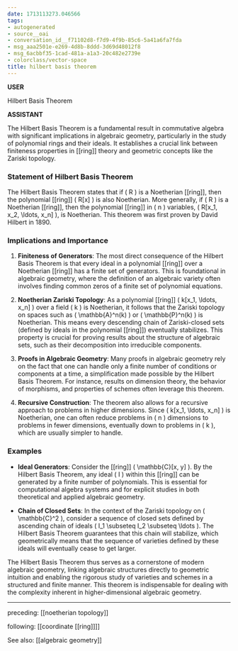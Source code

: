 ```yaml
---
date: 1713113273.046566
tags:
- autogenerated
- source__oai
- conversation_id__f71102d8-f7d9-4f9b-85c6-5a41a6fa7fda
- msg_aaa2501e-e269-4d8b-8ddd-3d69d48012f8
- msg_6acbbf35-1cad-481a-a1a3-20c482e2739e
- colorclass/vector-space
title: hilbert basis theorem
---
```


**USER**

Hilbert Basis Theorem


**ASSISTANT**

The Hilbert Basis Theorem is a fundamental result in commutative algebra with significant implications in algebraic geometry, particularly in the study of polynomial rings and their ideals. It establishes a crucial link between finiteness properties in [[ring]] theory and geometric concepts like the Zariski topology.

### Statement of Hilbert Basis Theorem

The Hilbert Basis Theorem states that if \( R \) is a Noetherian [[ring]], then the polynomial [[ring]] \( R[x] \) is also Noetherian. More generally, if \( R \) is a Noetherian [[ring]], then the polynomial [[ring]] in \( n \) variables, \( R[x_1, x_2, \ldots, x_n] \), is Noetherian. This theorem was first proven by David Hilbert in 1890.

### Implications and Importance

1. **Finiteness of Generators**: The most direct consequence of the Hilbert Basis Theorem is that every ideal in a polynomial [[ring]] over a Noetherian [[ring]] has a finite set of generators. This is foundational in algebraic geometry, where the definition of an algebraic variety often involves finding common zeros of a finite set of polynomial equations.

2. **Noetherian Zariski Topology**: As a polynomial [[ring]] \( k[x_1, \ldots, x_n] \) over a field \( k \) is Noetherian, it follows that the Zariski topology on spaces such as \( \mathbb{A}^n(k) \) or \( \mathbb{P}^n(k) \) is Noetherian. This means every descending chain of Zariski-closed sets (defined by ideals in the polynomial [[ring]]) eventually stabilizes. This property is crucial for proving results about the structure of algebraic sets, such as their decomposition into irreducible components.

3. **Proofs in Algebraic Geometry**: Many proofs in algebraic geometry rely on the fact that one can handle only a finite number of conditions or components at a time, a simplification made possible by the Hilbert Basis Theorem. For instance, results on dimension theory, the behavior of morphisms, and properties of schemes often leverage this theorem.

4. **Recursive Construction**: The theorem also allows for a recursive approach to problems in higher dimensions. Since \( k[x_1, \ldots, x_n] \) is Noetherian, one can often reduce problems in \( n \) dimensions to problems in fewer dimensions, eventually down to problems in \( k \), which are usually simpler to handle.

### Examples

- **Ideal Generators**: Consider the [[ring]] \( \mathbb{C}[x, y] \). By the Hilbert Basis Theorem, any ideal \( I \) within this [[ring]] can be generated by a finite number of polynomials. This is essential for computational algebra systems and for explicit studies in both theoretical and applied algebraic geometry.

- **Chain of Closed Sets**: In the context of the Zariski topology on \( \mathbb{C}^2 \), consider a sequence of closed sets defined by ascending chain of ideals \( I_1 \subseteq I_2 \subseteq \ldots \). The Hilbert Basis Theorem guarantees that this chain will stabilize, which geometrically means that the sequence of varieties defined by these ideals will eventually cease to get larger.

The Hilbert Basis Theorem thus serves as a cornerstone of modern algebraic geometry, linking algebraic structures directly to geometric intuition and enabling the rigorous study of varieties and schemes in a structured and finite manner. This theorem is indispensable for dealing with the complexity inherent in higher-dimensional algebraic geometry.


---

preceding: [[noetherian topology]]  


following: [[coordinate [[ring]]]]

See also: [[algebraic geometry]]